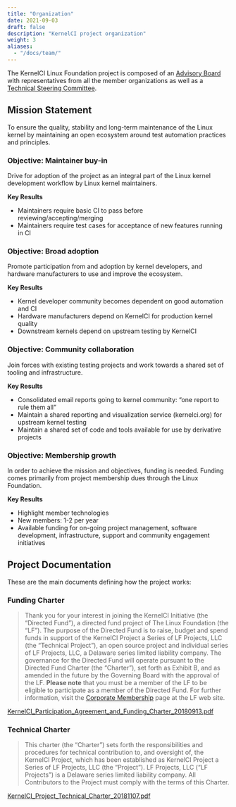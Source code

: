 ```yaml
---
title: "Organization"
date: 2021-09-03
draft: false
description: "KernelCI project organization"
weight: 3
aliases:
  - "/docs/team/"
---
```


The KernelCI Linux Foundation project is composed of an [Advisory Board](board)
with representatives from all the member organizations as well as a [Technical
Steering Committee](tsc).

## Mission Statement
To ensure the quality, stability and long-term maintenance of the Linux kernel
by maintaining an open ecosystem around test automation practices and
principles.

### Objective: Maintainer buy-in
Drive for adoption of the project as an integral part of the Linux kernel
development workflow by Linux kernel maintainers.

**Key Results**
* Maintainers require basic CI to pass before reviewing/accepting/merging
* Maintainers require test cases for acceptance of new features running in CI

### Objective: Broad adoption
Promote participation from and adoption by kernel developers, and hardware
manufacturers to use and improve the ecosystem.

**Key Results**
* Kernel developer community becomes dependent on good automation and CI
* Hardware manufacturers depend on KernelCI for production kernel quality
* Downstream kernels depend on upstream testing by KernelCI

### Objective: Community collaboration
Join forces with existing testing projects and work towards a shared set of
tooling and infrastructure.

**Key Results**
* Consolidated email reports going to kernel community: “one report to rule them
all”
* Maintain a shared reporting and visualization service (kernelci.org) for
upstream kernel testing
* Maintain a shared set of code and tools available for use by derivative
projects

### Objective: Membership growth
In order to achieve the mission and objectives, funding is needed. Funding comes
primarily from project membership dues through the Linux Foundation.

**Key Results**
* Highlight member technologies
* New members: 1-2 per year
* Available funding for on-going project management, software development,
infrastructure, support and community engagement initiatives

## Project Documentation
These are the main documents defining how the project works:

### Funding Charter

> Thank you for your interest in joining the KernelCI Initiative (the “Directed
Fund”), a directed fund project of The Linux Foundation (the “LF”). The purpose
of the Directed Fund is to raise, budget and spend funds in support of the
KernelCI Project a Series of LF Projects, LLC (the “Technical Project”), an
open source project and individual series of LF Projects, LLC, a Delaware
series limited liability company. The governance for the Directed Fund will
operate pursuant to the Directed Fund Charter (the “Charter”), set forth as
Exhibit B, and as amended in the future by the Governing Board with the
approval of the LF. **Please note** that you must be a member of the LF to be
eligible to participate as a member of the Directed Fund. For further
information, visit the [Corporate
Membership](https://www.linuxfoundation.org/join/members/) page at the LF web
site.

[KernelCI_Participation_Agreement_and_Funding_Charter_20180913.pdf
](/files/KernelCI_Participation_Agreement_and_Funding_Charter_20180913.pdf)
### Technical Charter

> This charter (the “Charter”) sets forth the responsibilities and procedures
for technical contribution to, and oversight of, the KernelCI Project, which
has been established as KernelCI Project a Series of LF Projects, LLC (the
“Project”). LF Projects, LLC (“LF Projects”) is a Delaware series limited
liability company. All Contributors to the Project must comply with the terms
of this Charter.

[KernelCI_Project_Technical_Charter_20181107.pdf
](/files/KernelCI_Project_Technical_Charter_20181107.pdf)
